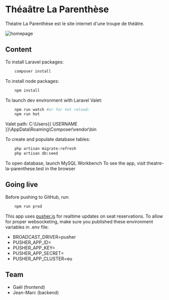 # Théaâtre La Parenthèse

Théatre La Parenthèse est le site internet d'une troupe de théâtre.

![homepage](public/images/homepage.png)

## Content

To install Laravel packages:
```bash
	composer install
```

To install node packages:
```bash
	npm install
```

To launch dev environment with Laravel Valet:
```bash
	npm run watch #or for hot reload:
	npm run hot
```

Valet path:
C:\Users\{{ USERNAME }}\AppData\Roaming\Composer\vendor\bin

To create and populate database tables:
```bash
	php artisan migrate:refresh
	php artisan db:seed
```

To open database, launch MySQL Workbench
To see the app, visit theatre-la-parenthese.test in the browser

## Going live

Before pushing to GitHub, run:
```bash
	npm run prod
```

This app uses [pusher.js](https://www.pusher.com) for realtime updates on seat reservations. To allow for proper websocketing, make sure you published these environment variables in .env file:
+ BROADCAST_DRIVER=pusher
+ PUSHER_APP_ID=
+ PUSHER_APP_KEY=
+ PUSHER_APP_SECRET=
+ PUSHER_APP_CLUSTER=eu

## Team
- Gaël (frontend)
- Jean-Marc (backend)
